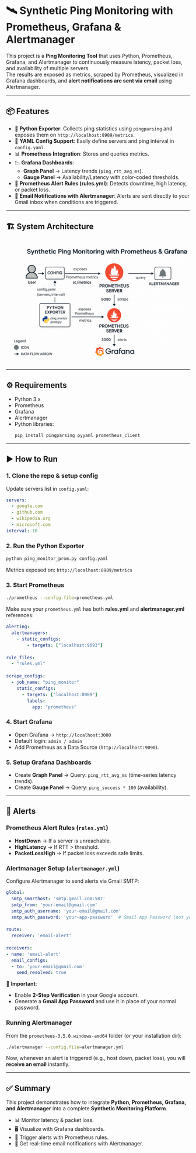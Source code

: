 # 🛰️ Synthetic Ping Monitoring with Prometheus, Grafana & Alertmanager  

This project is a **Ping Monitoring Tool** that uses Python, Prometheus, Grafana, and Alertmanager to continuously measure latency, packet loss, and availability of multiple servers.  
The results are exposed as metrics, scraped by Prometheus, visualized in Grafana dashboards, and **alert notifications are sent via email** using Alertmanager.  

---

## 📦 Features
- 🐍 **Python Exporter**: Collects ping statistics using `pingparsing` and exposes them on `http://localhost:8989/metrics`.  
- 📄 **YAML Config Support**: Easily define servers and ping interval in `config.yaml`.  
- 📊 **Prometheus Integration**: Stores and queries metrics.  
- 📉 **Grafana Dashboards**:  
  - **Graph Panel** → Latency trends (`ping_rtt_avg_ms`).  
  - **Gauge Panel** → Availability/Latency with color-coded thresholds.  
- 🚨 **Prometheus Alert Rules (rules.yml)**: Detects downtime, high latency, or packet loss.  
- 📧 **Email Notifications with Alertmanager**: Alerts are sent directly to your Gmail inbox when conditions are triggered.  

---

## 🏗 System Architecture
![System Architecture](./Grafana%20Dashboards/system-architecture.png)

---

## ⚙️ Requirements
- Python 3.x  
- Prometheus  
- Grafana  
- Alertmanager  
- Python libraries:  
  ```bash
  pip install pingparsing pyyaml prometheus_client
  ```

---

## ▶️ How to Run

### 1. Clone the repo & setup config  
Update servers list in `config.yaml`:  
```yaml
servers:
  - google.com
  - github.com
  - wikipedia.org
  - microsoft.com
interval: 10
```  

### 2. Run the Python Exporter  
```bash
python ping_monitor_prom.py config.yaml
```
Metrics exposed on: `http://localhost:8989/metrics`  

### 3. Start Prometheus  
```bash
./prometheus --config.file=prometheus.yml
```

Make sure your `prometheus.yml` has both **rules.yml** and **alertmanager.yml** references:  
```yaml
alerting:
  alertmanagers:
    - static_configs:
        - targets: ["localhost:9093"]

rule_files:
  - "rules.yml"

scrape_configs:
  - job_name: "ping_monitor"
    static_configs:
      - targets: ["localhost:8989"]
        labels:
          app: "prometheus"
```

### 4. Start Grafana  
- Open Grafana → `http://localhost:3000`  
- Default login: `admin / admin`  
- Add Prometheus as a Data Source (`http://localhost:9090`).  

### 5. Setup Grafana Dashboards  
- Create **Graph Panel** → Query: `ping_rtt_avg_ms` (time-series latency trends).  
- Create **Gauge Panel** → Query: `ping_success * 100` (availability).  

---

## 🚨 Alerts

### Prometheus Alert Rules (`rules.yml`)
- **HostDown** → If a server is unreachable.  
- **HighLatency** → If RTT > threshold.  
- **PacketLossHigh** → If packet loss exceeds safe limits.  

### Alertmanager Setup (`alertmanager.yml`)
Configure Alertmanager to send alerts via Gmail SMTP:  
```yaml
global:
  smtp_smarthost: 'smtp.gmail.com:587'
  smtp_from: 'your-email@gmail.com'
  smtp_auth_username: 'your-email@gmail.com'
  smtp_auth_password: 'your-app-password'  # Gmail App Password (not your normal password!)

route:
  receiver: 'email-alert'

receivers:
- name: 'email-alert'
  email_configs:
  - to: 'your-email@gmail.com'
    send_resolved: true
```

📌 **Important**:  
- Enable **2-Step Verification** in your Google account.  
- Generate a **Gmail App Password** and use it in place of your normal password.  

### Running Alertmanager
From the `prometheus-3.5.0.windows-amd64` folder (or your installation dir):  
```bash
./alertmanager --config.file=alertmanager.yml
```

Now, whenever an alert is triggered (e.g., host down, packet loss), you will **receive an email** instantly.

---

## ✅ Summary
This project demonstrates how to integrate **Python, Prometheus, Grafana, and Alertmanager** into a complete **Synthetic Monitoring Platform**.  
- 📊 Monitor latency & packet loss.  
- 🖥️ Visualize with Grafana dashboards.  
- 🚨 Trigger alerts with Prometheus rules.  
- 📧 Get real-time email notifications with Alertmanager.  
